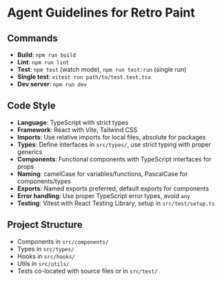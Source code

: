 # Agent Guidelines for Retro Paint

## Commands
- **Build**: `npm run build`
- **Lint**: `npm run lint`
- **Test**: `npm test` (watch mode), `npm run test:run` (single run)
- **Single test**: `vitest run path/to/test.test.tsx`
- **Dev server**: `npm run dev`

## Code Style
- **Language**: TypeScript with strict types
- **Framework**: React with Vite, Tailwind CSS
- **Imports**: Use relative imports for local files, absolute for packages
- **Types**: Define interfaces in `src/types/`, use strict typing with proper generics
- **Components**: Functional components with TypeScript interfaces for props
- **Naming**: camelCase for variables/functions, PascalCase for components/types
- **Exports**: Named exports preferred, default exports for components
- **Error handling**: Use proper TypeScript error types, avoid `any`
- **Testing**: Vitest with React Testing Library, setup in `src/test/setup.ts`

## Project Structure
- Components in `src/components/`
- Types in `src/types/`
- Hooks in `src/hooks/`
- Utils in `src/utils/`
- Tests co-located with source files or in `src/test/`